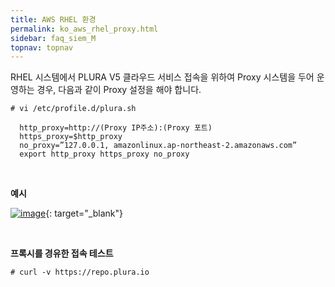 ```yaml
---
title: AWS RHEL 환경
permalink: ko_aws_rhel_proxy.html
sidebar: faq_siem_M
topnav: topnav
---
```


RHEL 시스템에서 PLURA V5 클라우드 서비스 접속을 위하여 Proxy 시스템을 두어 운영하는 경우,
다음과 같이 Proxy 설정을 해야 합니다.     

`# vi /etc/profile.d/plura.sh`

      http_proxy=http://(Proxy IP주소):(Proxy 포트)
      https_proxy=$http_proxy
      no_proxy=”127.0.0.1, amazonlinux.ap-northeast-2.amazonaws.com”
      export http_proxy https_proxy no_proxy

<br />

**예시**

 [![image](/docs/images/Additianal/aws/1.png)](/docs/images/Additianal/aws/1.png){: target="_blank"}

 <br />

**프록시를 경유한 접속 테스트**

`# curl -v https://repo.plura.io`